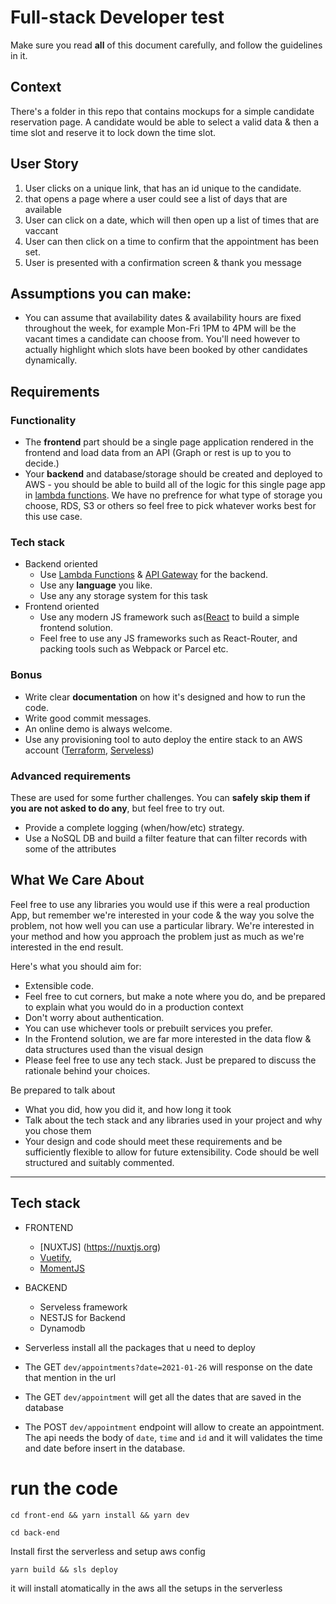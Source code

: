 # Full-stack Developer test

Make sure you read **all** of this document carefully, and follow the guidelines in it.

## Context

There's a folder in this repo that contains mockups for a simple candidate reservation page. A candidate would be able to select a valid data & then a time slot and reserve it to lock down the time slot.

## User Story
1. User clicks on a unique link, that has an id unique to the candidate. 
2. that opens a page where a user could see a list of days that are available 
3. User can click on a date, which will then open up a list of times that are vaccant
4. User can then click on a time to confirm that the appointment has been set.
5. User is presented with a confirmation screen & thank you message

## Assumptions you can make:
- You can assume that availability dates & availability hours are fixed throughout the week, for example Mon-Fri 1PM to 4PM will be the vacant times a candidate can choose from. You'll need however to actually highlight which slots have been booked by other candidates dynamically. 

## Requirements

### Functionality

- The **frontend** part should be a single page application rendered in the frontend and load data from an API (Graph or rest is up to you to decide.)
- Your **backend** and database/storage should be created and deployed to AWS - you should be able to build all of the logic for this single page app in [lambda functions](https://aws.amazon.com/lambda/). We have no prefrence for what type of storage you choose, RDS, S3 or others so feel free to pick whatever works best for this use case.

### Tech stack

- Backend oriented
    - Use [Lambda Functions](https://aws.amazon.com/lambda/) &  [API Gateway](https://aws.amazon.com/api-gateway/) for the backend.
    - Use any **language** you like.
    - Use any any storage system for this task
- Frontend oriented
    - Use any modern JS framework such as([React](https://reactjs.org/) to build a simple frontend solution.     
    - Feel free to use any JS frameworks such as React-Router, and packing tools such as Webpack or Parcel etc.

### Bonus
- Write clear **documentation** on how it's designed and how to run the code.
- Write good commit messages.
- An online demo is always welcome.
- Use any provisioning tool to auto deploy the entire stack to an AWS account ([Terraform](https://www.terraform.io/), [Serveless](serverless.com))


### Advanced requirements
These are used for some further challenges. You can **safely skip them if you are not asked to do any**, but feel free to try out.
- Provide a complete logging (when/how/etc) strategy.
- Use a NoSQL DB and build a filter feature that can filter records with some of the attributes 


## What We Care About
Feel free to use any libraries you would use if this were a real production App, but remember we're interested in your code & the way you solve the problem, not how well you can use a particular library. We're interested in your method and how you approach the problem just as much as we're interested in the end result.

Here's what you should aim for:
- Extensible code.
- Feel free to cut corners, but make a note where you do, and be prepared to explain what you
would do in a production context
- Don't worry about authentication.
- You can use whichever tools or prebuilt services you prefer.
- In the Frontend solution, we are far more interested in the data flow & data structures used than the visual design
- Please feel free to use any tech stack. Just be prepared to discuss the rationale behind your
choices. 

Be prepared to talk about
- What you did, how you did it, and how long it took
- Talk about the tech stack and any libraries used in your project and why you chose them 
- Your design and code should meet these requirements and be sufficiently flexible to allow for future extensibility. Code should be well structured and suitably commented.

----
## Tech stack
- FRONTEND
    - [NUXTJS] (https://nuxtjs.org)
    - [Vuetify](https://vuetifyjs.com/en/), 
    - [MomentJS](https://momentjs.com/)

- BACKEND
    - Serveless framework
    - NESTJS for Backend
    - Dynamodb 

- Serverless install all the packages that u need to deploy
- The GET `dev/appointments?date=2021-01-26` will response on the date that mention in the url
- The GET `dev/appointment` will get all the dates that are saved in the database
- The POST `dev/appointment` endpoint will allow to create an appointment. The api needs the body of `date`, `time` and `id` and it will validates the time and date before insert in the database.


# run the code
```
cd front-end && yarn install && yarn dev
```
```
cd back-end
```
Install first the serverless and setup aws config
```
yarn build && sls deploy 
```
it will install atomatically in the aws all the setups in the serverless
